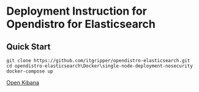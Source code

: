 # Deployment Instruction for Opendistro for Elasticsearch

## Quick Start

```
git clone https://github.com/itgripper/opendistro-elasticsearch.git
cd opendistro-elasticsearch\Docker\single-node-deployment-nosecurity
docker-compose up
```

[Open Kibana](http://localhost:5601/)
